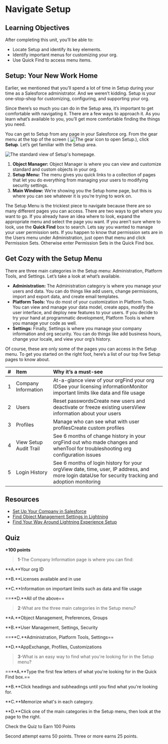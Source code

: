 # Navigate Setup

## Learning Objectives
After completing this unit, you’ll be able to:

- Locate Setup and identify its key elements.
- Identify important menus for customizing your org.
- Use Quick Find to access menu items.

## Setup: Your New Work Home
Earlier, we mentioned that you’ll spend a lot of time in Setup during your time as a Salesforce administrator. And we weren’t kidding. Setup is your one-stop-shop for customizing, configuring, and supporting your org.

Since there’s so much you can do in the Setup area, it’s important to get comfortable with navigating it. There are a few ways to approach it. As you learn what’s available to you, you’ll get more comfortable finding the things you need.

You can get to Setup from any page in your Salesforce org. From the gear menu at the top of the screen ( ![The gear icon to open Setup.](https://res.cloudinary.com/hy4kyit2a/f_auto,fl_lossy,q_70/learn/modules/starting_force_com/starting_tour/images/02e863126fef084a82dc1f96dea047ff_lex-setup-gear-2.png)), click **Setup**. Let’s get familiar with the Setup area.

![The standard view of Setup's homepage.](https://res.cloudinary.com/hy4kyit2a/f_auto,fl_lossy,q_70/learn/modules/starting_force_com/starting_tour/images/3ec0e902d611a435b5b6fc7fd462bb39_platform-basics-setup-tour.png)

1. **Object Manager:** Object Manager is where you can view and customize standard and custom objects in your org.
2. **Setup Menu:** The menu gives you quick links to a collection of pages that let you do everything from managing your users to modifying security settings.
3. **Main Window:** We’re showing you the Setup home page, but this is where you can see whatever it is you’re trying to work on.

The Setup Menu is the trickiest piece to navigate because there are so many different pages you can access. There are two ways to get where you want to go. If you already have an idea where to look, expand the appropriate menu and select the page you want. If you aren’t sure where to look, use the **Quick Find** box to search. Lets say you wanted to manage your user permission sets. If you happen to know that permission sets are in the Users menu under Administration, just open that menu and click Permission Sets. Otherwise enter Permission Sets in the Quick Find box.

## Get Cozy with the Setup Menu
There are three main categories in the Setup menu: Administration, Platform Tools, and Settings. Let’s take a look at what’s available.

- **Administration:** The Administration category is where you manage your users and data. You can do things like add users, change permissions, import and export data, and create email templates.
- **Platform Tools:** You do most of your customization in Platform Tools. You can view and manage your data model, create apps, modify the user interface, and deploy new features to your users. If you decide to try your hand at programmatic development, Platform Tools is where you manage your code as well.
- **Settings:** Finally, Settings is where you manage your company information and org security. You can do things like add business hours, change your locale, and view your org’s history.

Of course, these are only some of the pages you can access in the Setup menu. To get you started on the right foot, here’s a list of our top five Setup pages to know about.

| #    | Item                   | Why it’s a must-see                                          |
| :--- | :--------------------- | :----------------------------------------------------------- |
| 1    | Company Information    | At-a-glance view of your orgFind your org IDSee your licensing informationMonitor important limits like data and file usage |
| 2    | Users                  | Reset passwordsCreate new users and deactivate or freeze existing usersView information about your users |
| 3    | Profiles               | Manage who can see what with user profilesCreate custom profiles |
| 4    | View Setup Audit Trail | See 6 months of change history in your orgFind out who made changes and whenTool for troubleshooting org configuration issues |
| 5    | Login History          | See 6 months of login history for your orgView date, time, user, IP address, and more login dataUse for security tracking and adoption monitoring |

## Resources
- [Set Up Your Company in Salesforce](https://help.salesforce.com/articleView?id=admin_profile.htm&language=en_US)
- [Find Object Management Settings in Lightning](https://help.salesforce.com/articleView?id=extend_click_find_objectmgmt_lex.htm&language=en_US)
- [Find Your Way Around Lightning Experience Setup](https://help.salesforce.com/articleView?id=lex_find_your_way_around_setup.htm&language=en_US)

## Quiz

**+100 points**

> **1**-The Company Information page is where you can find:

**A.**Your org ID

**B.**Licenses available and in use

**C.**Information on important limits such as data and file usage

==**D.**All of the above==

> **2**-What are the three main categories in the Setup menu?

**A.**Object Management, Preferences, Groups

**B.**User Management, Settings, Security

==**C.**Administration, Platform Tools, Settings==

**D.**AppExchange, Profiles, Customizations

> **3**-What is an easy way to find what you're looking for in the Setup menu?

==**A.**Type the first few letters of what you're looking for in the Quick Find box.==

**B.**Click headings and subheadings until you find what you're looking for.

**C.**Memorize what's in each category.

**D.**Click one of the main categories in the Setup menu, then look at the page to the right.

Check the Quiz to Earn 100 Points

Second attempt earns 50 points. Three or more earns 25 points.